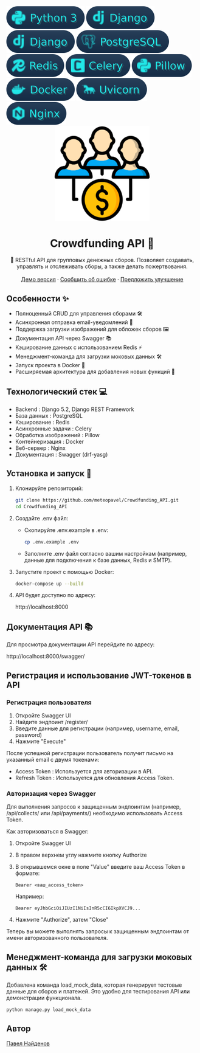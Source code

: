 <!-- Python 3 --><a href="https://www.python.org/downloads/release/python-31010/"><img src="./images/python_3.svg"></a>
<!-- Django --><a href="https://docs.djangoproject.com/en/5.1/releases/5.0/"><img src="./images/django.svg"></a>
<!-- DRF --><a href="https://www.django-rest-framework.org/"><img src="./images/django.svg"></a>
<!-- PostgreSQL --><a href="https://www.postgresql.org/docs/"><img src="./images/postgresql.svg"></a>
<br />
<!-- Redis --><a href="https://redis.io/documentation"><img src="./images/redis.svg"></a>
<!-- Celery --><a href="https://docs.celeryproject.org/en/stable/"><img src="./images/celery.svg"></a>
<!-- Pillow --><a href="https://pillow.readthedocs.io/en/stable/releasenotes/10.3.0.html"><img src="./images/pillow.svg"></a>
<br />
<!-- Docker --><a href="https://docs.docker.com/"><img src="./images/docker.svg"></a>
<!-- Uvicorn --><a href="https://www.uvicorn.org/release-notes/"><img src="./images/uvicorn.svg"></a>
<!-- Nginx --><a href="https://nginx.org/en/docs/"><img src="./images/nginx.svg"></a>


<div align="center">
  <a href="https://github.com/meteopavel/Crowdfunding_API">
    <img src="./images/logo.svg" alt="Logo" width="250" height="auto">
  </a>
  <h1 align="center">Crowdfunding API 🎉</h1>
  <p align="center">
    🔧 RESTful API для групповых денежных сборов. Позволяет создавать, управлять и отслеживать сборы, а также делать пожертвования.
    <br /><br />
    <a href="https://crowdfunding.meteopavel.space">Демо версия</a>
    ·
    <a href="https://github.com/meteopavel/Crowdfunding_API/issues/new?labels=bug">Сообщить об ошибке</a>
    ·
    <a href="https://github.com/meteopavel/Crowdfunding_API/issues/new?labels=enhancement">Предложить улучшение</a>
  </p>
</div>


## Особенности ✨
- Полноценный CRUD для управления сборами 🛠️
- Асинхронная отправка email-уведомлений 📧
- Поддержка загрузки изображений для обложек сборов 🖼️
- Документация API через Swagger 📚
- Кэширование данных с использованием Redis ⚡
- Менеджмент-команда для загрузки моковых данных 🛠️
- Запуск проекта в Docker 🐳
- Расширяемая архитектура для добавления новых функций 🔧

## Технологический стек 💻
- Backend : Django 5.2, Django REST Framework
- База данных : PostgreSQL
- Кэширование : Redis
- Асинхронные задачи : Celery
- Обработка изображений : Pillow
- Контейнеризация : Docker
- Веб-сервер : Nginx
- Документация : Swagger (drf-yasg)

## Установка и запуск 🚀
1. Клонируйте репозиторий:
    ```bash
    git clone https://github.com/meteopavel/Crowdfunding_API.git
    cd Crowdfunding_API
    ```
2. Создайте .env файл:
   - Скопируйте .env.example в .env:
      ```bash
      cp .env.example .env
      ```
   - Заполните .env файл согласно вашим настройкам (например, данные для подключения к базе данных, Redis и SMTP).
4. Запустите проект с помощью Docker:
    ```bash
    docker-compose up --build
    ```
4. API будет доступно по адресу:

    http://localhost:8000

## Документация API 📚
Для просмотра документации API перейдите по адресу:

http://localhost:8000/swagger/

## Регистрация и использование JWT-токенов в API
### Регистрация пользователя
1. Откройте Swagger UI
2. Найдите эндпоинт /register/
3. Введите данные для регистрации (например, username, email, password)
4. Нажмите "Execute"
   
После успешной регистрации пользователь получит письмо на указанный email с двумя токенами:

- Access Token : Используется для авторизации в API.
- Refresh Token : Используется для обновления Access Token.
  
### Авторизация через Swagger
Для выполнения запросов к защищенным эндпоинтам (например, /api/collects/ или /api/payments/) необходимо использовать Access Token.

Как авторизоваться в Swagger:
1. Откройте Swagger UI
2. В правом верхнем углу нажмите кнопку Authorize
3. В открывшемся окне в поле "Value" введите ваш Access Token в формате:
    ```
    Bearer <ваш_access_token>
    ```
    Например:

    ```
    Bearer eyJhbGciOiJIUzI1NiIsInR5cCI6IkpXVCJ9...
    ```

4. Нажмите "Authorize", затем "Close"
   
Теперь вы можете выполнять запросы к защищенным эндпоинтам от имени авторизованного пользователя.

## Менеджмент-команда для загрузки моковых данных 🛠️
Добавлена команда load_mock_data, которая генерирует тестовые данные для сборов и платежей. Это удобно для тестирования API или демонстрации функционала.
```bash
python manage.py load_mock_data
```

## Автор
[Павел Найденов](https://github.com/meteopavel)